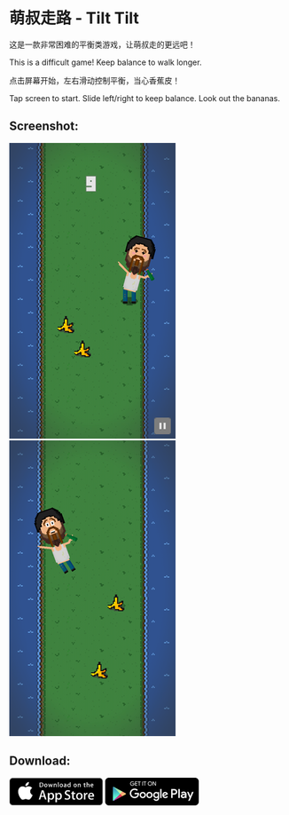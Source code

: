 # 萌叔走路 - Tilt Tilt

这是一款非常困难的平衡类游戏，让萌叔走的更远吧！

This is a difficult game! Keep balance to walk longer.

点击屏幕开始，左右滑动控制平衡，当心香蕉皮！

Tap screen to start. Slide left/right to keep balance. Look out the bananas.

## Screenshot:

![](r/tiltt1.png) ![](r/tiltt2.png)

## Download:

<a href='https://itunes.apple.com/us/app/tilt-tilt/id905860357' target="_blank"><img src='r/badge_appstore.svg' height='50'/></a> <a href='https://play.google.com/store/apps/details?id=com.poags.tiltt' target="_blank"><img src='r/badge_googleplay.png' height='50'/></a>
